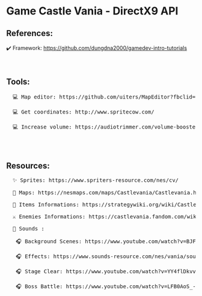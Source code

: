 # Game Castle Vania - DirectX9 API




## References:</br>
  ✔️ Framework: <a href="https://github.com/dungdna2000/gamedev-intro-tutorials">https://github.com/dungdna2000/gamedev-intro-tutorials</a> </br></br></br>


## Tools:</br>
<pre>
  💻 Map editor: https://github.com/uiters/MapEditor?fbclid=IwAR3mqEyLmY-5Xceui-UWqfLK0uFiyWff64v-485sefQ1bCjN8Xp3UOaJ38o#add-objects </br>
  💻 Get coordinates: http://www.spritecow.com/ </br>
  💻 Increase volume: https://audiotrimmer.com/volume-booster/ 
</pre>
</br></br>

## Resources: </br>
<pre>
  ✨ Sprites: https://www.spriters-resource.com/nes/cv/ </br>
  📌 Maps: https://nesmaps.com/maps/Castlevania/Castlevania.html </br>
  💎 Items Informations: https://strategywiki.org/wiki/Castlevania/Items </br>
  ⚔️ Enemies Informations: https://castlevania.fandom.com/wiki/Castlevania_Bestiary </br>
  🎼 Sounds :  </br>
   🎧 Background Scenes: https://www.youtube.com/watch?v=BJFUCyR2KKk </br>
   🎧 Effects: https://www.sounds-resource.com/nes/vania/sound/357/ </br>
   🎧 Stage Clear: https://www.youtube.com/watch?v=YY4flDkvvf4 </br>
   🎧 Boss Battle: https://www.youtube.com/watch?v=LFB0AoS_-NQ </br>
</pre>


